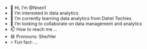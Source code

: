 - 👋 Hi, I’m @Nnen1
- 👀 I’m interested in data analytics
- 🌱 I’m currently learning data analytics from Dahel Techies
- 💞️ I’m looking to collaborate on data management and analytics
- 📫 How to reach me ...
- 😄 Pronouns: She/Her
- ⚡ Fun fact: ...

<!---
Nnen1/Nnen1 is a ✨ special ✨ repository because its `README.md` (this file) appears on your GitHub profile.
You can click the Preview link to take a look at your changes.
--->
